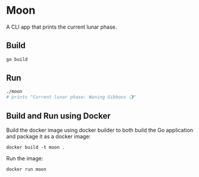 # Moon

A CLI app that prints the current lunar phase.

## Build

```bash
go build
```

## Run

```bash
./moon
# prints "Current lunar phase: Waning Gibbous 🌖"
```

## Build and Run using Docker 

Build the docker image using docker builder to both build the Go application and package it as a docker image:

```
docker build -t moon .
```

Run the image:

```
docker run moon
```
